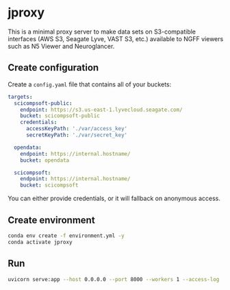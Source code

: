 # jproxy

This is a minimal proxy server to make data sets on S3-compatible interfaces (AWS S3, Seagate Lyve, VAST S3, etc.) available to NGFF viewers such as N5 Viewer and Neuroglancer.

## Create configuration

Create a `config.yaml` file that contains all of your buckets:

```yaml
targets:
  scicompsoft-public:
    endpoint: https://s3.us-east-1.lyvecloud.seagate.com/
    bucket: scicompsoft-public
    credentials:
      accessKeyPath: './var/access_key'
      secretKeyPath: './var/secret_key'

  opendata:
    endpoint: https://internal.hostname/
    bucket: opendata

  scicompsoft:
    endpoint: https://internal.hostname/
    bucket: scicompsoft
```

You can either provide credentials, or it will fallback on anonymous access.


## Create environment

```bash
conda env create -f environment.yml -y
conda activate jproxy
```

## Run

```bash
uvicorn serve:app --host 0.0.0.0 --port 8000 --workers 1 --access-log
```

